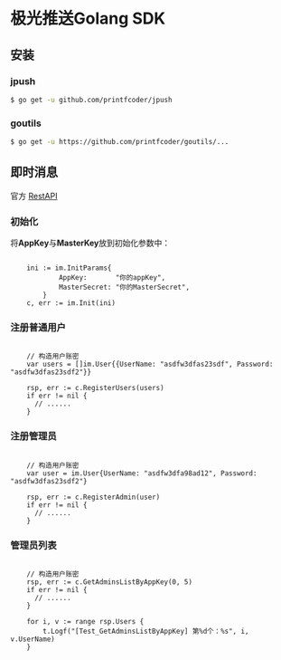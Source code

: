 # 极光推送Golang SDK

## 安装

### jpush

```bash
$ go get -u github.com/printfcoder/jpush
```

### goutils

```bash
$ go get -u https://github.com/printfcoder/goutils/...
```

## 即时消息

官方 [RestAPI][RestAPI]

### 初始化

将**AppKey**与**MasterKey**放到初始化参数中：

```golang

    ini := im.InitParams{
    		AppKey:       "你的appKey",
    		MasterSecret: "你的MasterSecret",
    	}
    c, err := im.Init(ini)

```

### 注册普通用户

```golang

    // 构造用户账密
    var users = []im.User{{UserName: "asdfw3dfas23sdf", Password: "asdfw3dfas23sdf2"}}

    rsp, err := c.RegisterUsers(users)
    if err != nil {
      // ......
    }

```

### 注册管理员

```golang

    // 构造用户账密
    var user = im.User{UserName: "asdfw3dfa98ad12", Password: "asdfw3dfas23sdf2"}

    rsp, err := c.RegisterAdmin(user)
    if err != nil {
      // ......
    }

```

### 管理员列表

```golang

    // 构造用户账密
    rsp, err := c.GetAdminsListByAppKey(0, 5)
    if err != nil {
      // ......
    }

    for i, v := range rsp.Users {
    	t.Logf("[Test_GetAdminsListByAppKey] 第%d个：%s", i, v.UserName)
    }

```


[RestAPI]: https://docs.jiguang.cn/jmessage/server/rest_api_im/